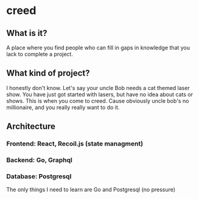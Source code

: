 # creed

## What is it?
A place where you find people who can fill in gaps in knowledge that you lack to complete a project.

## What kind of project?
I honestly don't know. Let's say your uncle Bob needs a cat themed laser show. You have just got started with lasers, but have no idea about cats or shows. This is when you come to creed. Cause obviously uncle bob's no millionaire, and you really really want to do it.

## Architecture

### Frontend: React, Recoil.js (state managment)
### Backend: Go, Graphql
### Database: Postgresql

The only things I need to learn are Go and Postgresql (no pressure)
